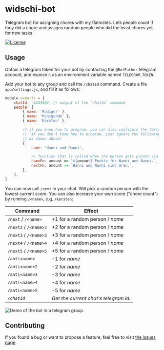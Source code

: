 # widschi-bot

Telegram bot for assigning chores with my flatmates. Lets people count if they did a chore and assigns random people who did the least chores yet for new tasks.

[![License](https://img.shields.io/github/license/juliuste/widschi-bot.svg?style=flat)](license)

## Usage

Obtain a telegram token for your bot by contacting the `@BotFather` telegram account, and expose it as an environment variable named `TELEGRAM_TOKEN`.

Add your bot to any group and call the `/chatId` command. Create a file `app/settings.js`, and fill it as follows:

```js
module.exports = {
	chatId: -1234567, // output of the `chatId` command
	people: [
		{ name: 'Rüdiger' },
		{ name: 'Kunigunde' },
		{ name: 'Karsten' },

		// if you know how to program, you can also configure the texts that are sent out as follows
		// (if you don't know how to program, just ignore the following example and list the names
		// as shown above)
		{
			name: 'Hanni und Nanni',

			// function that is called when the person gets points via the /<name> command
			nameFn: amount => `${amount} Punkte für Hanni und Nanni.`,
			nextFn: amount => `Hanni und Nanni sind dran.`,
		},
	],
}
```

You can now call `/next` in your chat. Will pick a random person with the lowest current score. You can also increase your own score ("chore count") by running `/<name>`, e.g. `/karsten`:

Command | Effect
--------|-------
`/next` / `/<name>` | +1 for a random person / _name_
`/next2` / `/<name>2` | +2 for a random person / _name_
`/next3` / `/<name>3` | +3 for a random person / _name_
`/next4` / `/<name>4` | +4 for a random person / _name_
`/next5` / `/<name>5` | +5 for a random person / _name_
`/anti<name>` | -1 for _name_
`/anti<name>2` | -2 for _name_
`/anti<name>3` | -3 for _name_
`/anti<name>4` | -4 for _name_
`/anti<name>5` | -5 for _name_
*`/chatId`* | *Get the current chat's telegram id.*

![Demo of the bot in a telegram group](demo.gif)

## Contributing

If you found a bug or want to propose a feature, feel free to visit [the issues page](https://github.com/juliuste/widschi-bot/issues).
